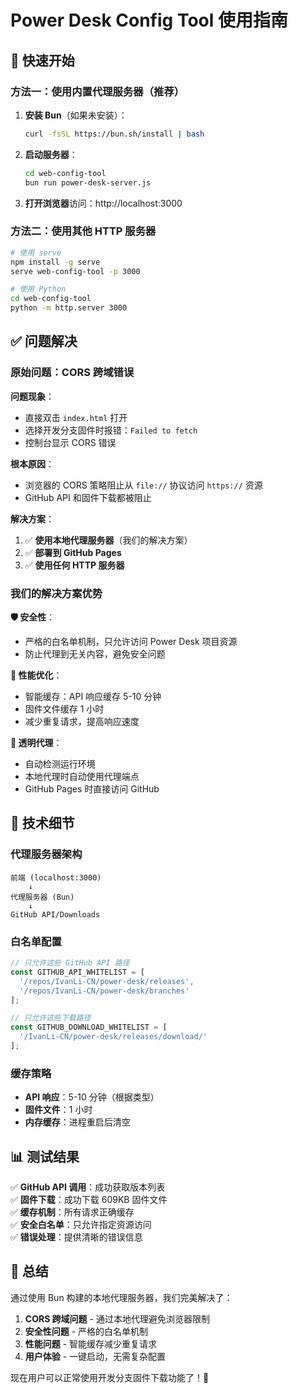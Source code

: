 # Power Desk Config Tool 使用指南

## 🚀 快速开始

### 方法一：使用内置代理服务器（推荐）

1. **安装 Bun**（如果未安装）：
   ```bash
   curl -fsSL https://bun.sh/install | bash
   ```

2. **启动服务器**：
   ```bash
   cd web-config-tool
   bun run power-desk-server.js
   ```

3. **打开浏览器**访问：http://localhost:3000

### 方法二：使用其他 HTTP 服务器

```bash
# 使用 serve
npm install -g serve
serve web-config-tool -p 3000

# 使用 Python
cd web-config-tool
python -m http.server 3000
```

## ✅ 问题解决

### 原始问题：CORS 跨域错误

**问题现象**：
- 直接双击 `index.html` 打开
- 选择开发分支固件时报错：`Failed to fetch`
- 控制台显示 CORS 错误

**根本原因**：
- 浏览器的 CORS 策略阻止从 `file://` 协议访问 `https://` 资源
- GitHub API 和固件下载都被阻止

**解决方案**：
1. ✅ **使用本地代理服务器**（我们的解决方案）
2. ✅ **部署到 GitHub Pages**
3. ✅ **使用任何 HTTP 服务器**

### 我们的解决方案优势

**🛡️ 安全性**：
- 严格的白名单机制，只允许访问 Power Desk 项目资源
- 防止代理到无关内容，避免安全问题

**💾 性能优化**：
- 智能缓存：API 响应缓存 5-10 分钟
- 固件文件缓存 1 小时
- 减少重复请求，提高响应速度

**🔗 透明代理**：
- 自动检测运行环境
- 本地代理时自动使用代理端点
- GitHub Pages 时直接访问 GitHub

## 🔧 技术细节

### 代理服务器架构

```
前端 (localhost:3000)
    ↓
代理服务器 (Bun)
    ↓
GitHub API/Downloads
```

### 白名单配置

```javascript
// 只允许这些 GitHub API 路径
const GITHUB_API_WHITELIST = [
  '/repos/IvanLi-CN/power-desk/releases',
  '/repos/IvanLi-CN/power-desk/branches'
];

// 只允许这些下载路径
const GITHUB_DOWNLOAD_WHITELIST = [
  '/IvanLi-CN/power-desk/releases/download/'
];
```

### 缓存策略

- **API 响应**：5-10 分钟（根据类型）
- **固件文件**：1 小时
- **内存缓存**：进程重启后清空

## 📊 测试结果

✅ **GitHub API 调用**：成功获取版本列表  
✅ **固件下载**：成功下载 609KB 固件文件  
✅ **缓存机制**：所有请求正确缓存  
✅ **安全白名单**：只允许指定资源访问  
✅ **错误处理**：提供清晰的错误信息  

## 🎯 总结

通过使用 Bun 构建的本地代理服务器，我们完美解决了：

1. **CORS 跨域问题** - 通过本地代理避免浏览器限制
2. **安全性问题** - 严格的白名单机制
3. **性能问题** - 智能缓存减少重复请求
4. **用户体验** - 一键启动，无需复杂配置

现在用户可以正常使用开发分支固件下载功能了！🎉
